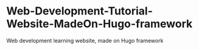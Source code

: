 # Web-Development-Tutorial-Website-MadeOn-Hugo-framework
Web development learning website, made on Hugo framework

